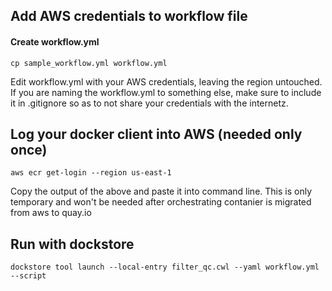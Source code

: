 ## Add AWS credentials to workflow file

#### Create workflow.yml

```
cp sample_workflow.yml workflow.yml
```

Edit workflow.yml with your AWS credentials, leaving the region untouched.
If you are naming the workflow.yml to something else, make sure to include it in .gitignore 
so as to not share your credentials with the internetz.

## Log your docker client into AWS (needed only once)
```
aws ecr get-login --region us-east-1
```
Copy the output of the above and paste it into command line. This is only temporary and won't be needed after orchestrating contanier is migrated from aws to quay.io

## Run with dockstore
```
dockstore tool launch --local-entry filter_qc.cwl --yaml workflow.yml --script
```